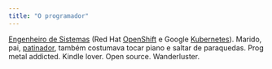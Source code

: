 ```yaml
---
title: "O programador"
---
```

[Engenheiro de Sistemas](http://www.fabianofranz.com) (Red Hat [OpenShift](https://www.openshift.com) e Google [Kubernetes](https://kubernetes.io/)). Marido, pai, [patinador](https://www.instagram.com/p/3-Xxm0v19s/?taken-by=fabianofranz), também costumava tocar piano e saltar de paraquedas. Prog metal addicted. Kindle lover. Open source. Wanderluster.
